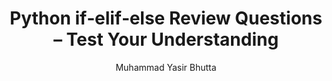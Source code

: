 ---
layout: review-questions
title: Python if‑elif‑else Review Questions – Test Your Understanding
description: Review your knowledge of Python if‑elif‑else conditional statements with structured questions. Great for beginners preparing for exams, quizzes, or coding interviews.
keywords: Python if elif else review questions, Python conditional statements practice, Python if else Q&A, Python logic review, beginner Python conditionals test, Python control flow questions, Python if elif else examples
author: "Muhammad Yasir Bhutta"
toc: toc/python.html
course: "python"
topic: "lists"
prev: /python/docs/lists/practice-and-progress/mini-projects-lists.html
next: /python/docs/functions.html
show_practice_progress: true
show_mini_project: null
show_toc: true
breadcrumb:
  - title: Home
    url: /
  - title: python
    url: /python/
  - title: Control Flow
    url: /python/docs/control-flow/
  - title: if-elif-else
    url: /python/docs/if-elif-else/
---
